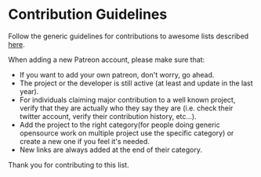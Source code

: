 # Contribution Guidelines

Follow the generic guidelines for contributions to awesome lists described [here](https://github.com/sindresorhus/awesome/blob/master/contributing.md).

When adding a new Patreon account, please make sure that:

* If you want to add your own patreon, don't worry, go ahead.
* The project or the developer is still active (at least and update in the last year).
* For individuals claiming major contribution to a well known project, verify that they are actually who they say they are (i.e. check their twitter account, verify their contribution history, etc...).
* Add the project to the right category(for people doing generic opensource work on multiple project use the specific category) or create a new one if you feel it's needed. 
* New links are always added at the end of their category.

Thank you for contributing to this list.
